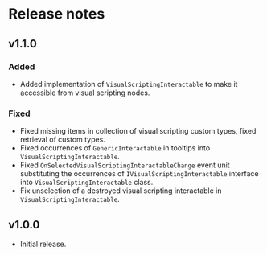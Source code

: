 # Release notes

## v1.1.0

### Added

- Added implementation of `VisualScriptingInteractable` to make it accessible from visual scripting nodes.

### Fixed 

- Fixed missing items in collection of visual scripting custom types, fixed retrieval of custom types.
- Fixed occurrences of `GenericInteractable` in tooltips into `VisualScriptingInteractable`.
- Fixed `OnSelectedVisualScriptingInteractableChange` event unit substituting 
  the occurrences of `IVisualScriptingInteractable` interface into `VisualScriptingInteractable` class.
- Fix unselection of a destroyed visual scripting interactable in `VisualScriptingInteractable`.

## v1.0.0

- Initial release.